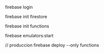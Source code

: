 firebase login

firebase init firestore

firebase init functions

firebase emulators:start

// produccion
firebase deploy --only functions
